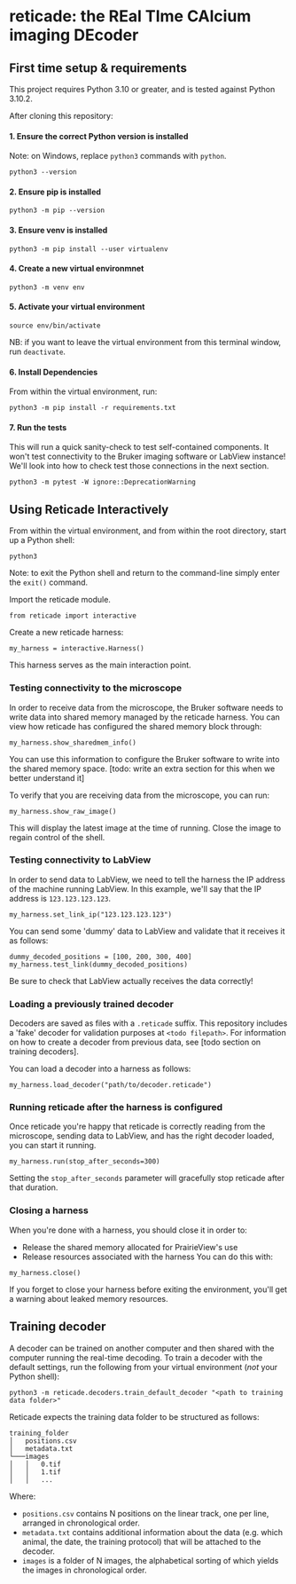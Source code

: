 # reticade: the REal TIme CAlcium imaging DEcoder

## First time setup & requirements

This project requires Python 3.10 or greater, and is tested against Python 3.10.2.

After cloning this repository:

#### 1. Ensure the correct Python version is installed

Note: on Windows, replace `python3` commands with `python`.

```
python3 --version
```

#### 2. Ensure pip is installed

```
python3 -m pip --version
```

#### 3. Ensure venv is installed

```
python3 -m pip install --user virtualenv
```

#### 4. Create a new virtual environmnet
```
python3 -m venv env
```


#### 5. Activate your virtual environment
```
source env/bin/activate
```

NB: if you want to leave the virtual environment from this terminal window, run `deactivate`.

#### 6. Install Dependencies
From within the virtual environment, run:

```
python3 -m pip install -r requirements.txt
```

#### 7. Run the tests
This will run a quick sanity-check to test self-contained components. It won't test connectivity to the Bruker imaging software or LabView instance! We'll look into how to check test those connections in the next section.

```
python3 -m pytest -W ignore::DeprecationWarning
```

## Using Reticade Interactively

From within the virtual environment, and from within the root directory, start up a Python shell:
```
python3
```

Note: to exit the Python shell and return to the command-line simply enter the `exit()` command.

Import the reticade module.

``` python3
from reticade import interactive
```

Create a new reticade harness:
``` python3
my_harness = interactive.Harness()
```
This harness serves as the main interaction point.

### Testing connectivity to the microscope

In order to receive data from the microscope, the Bruker software needs to write data into shared memory managed by the reticade harness. You can view how reticade has configured the shared memory block through:

```python3
my_harness.show_sharedmem_info()
```
You can use this information to configure the Bruker software to write into the shared memory space. [todo: write an extra section for this when we better understand it]

To verify that you are receiving data from the microscope, you can run:
``` python3
my_harness.show_raw_image()
```
This will display the latest image at the time of running. Close the image to regain control of the shell.

### Testing connectivity to LabView

In order to send data to LabView, we need to tell the harness the IP address of the machine running LabView.
In this example, we'll say that the IP address is `123.123.123.123`.
``` python3
my_harness.set_link_ip("123.123.123.123")
```

You can send some 'dummy' data to LabView and validate that it receives it as follows:
```
dummy_decoded_positions = [100, 200, 300, 400]
my_harness.test_link(dummy_decoded_positions)
```
Be sure to check that LabView actually receives the data correctly!

### Loading a previously trained decoder

Decoders are saved as files with a `.reticade` suffix. This repository includes a 'fake' decoder for validation purposes at `<todo filepath>`. For information on how to create a decoder from previous data, see [todo section on training decoders].

You can load a decoder into a harness as follows:
```python3
my_harness.load_decoder("path/to/decoder.reticade")
```

### Running reticade after the harness is configured

Once reticade you're happy that reticade is correctly reading from the microscope, sending data to LabView, and has the right decoder loaded, you can start it running.
```python3
my_harness.run(stop_after_seconds=300)
```
Setting the `stop_after_seconds` parameter will gracefully stop reticade after that duration.

### Closing a harness

When you're done with a harness, you should close it in order to:
* Release the shared memory allocated for PrairieView's use
* Release resources associated with the harness
You can do this with:
```python3
my_harness.close()
```
If you forget to close your harness before exiting the environment, you'll get a warning about leaked memory resources.

## Training decoder

A decoder can be trained on another computer and then shared with the computer running the real-time decoding. To train a decoder with the default settings, run the following from your virtual environment (_not_ your Python shell):

```
python3 -m reticade.decoders.train_default_decoder "<path to training data folder>"
```

Reticade expects the training data folder to be structured as follows:
```
training_folder
│   positions.csv
│   metadata.txt
└───images
│   │   0.tif
│   │   1.tif
│   │   ...
```

Where:
* `positions.csv` contains N positions on the linear track, one per line, arranged in chronological order.
* `metadata.txt` contains additional information about the data (e.g. which animal, the date, the training protocol) that will be attached to the decoder.
* `images` is a folder of N images, the alphabetical sorting of which yields the images in chronological order.